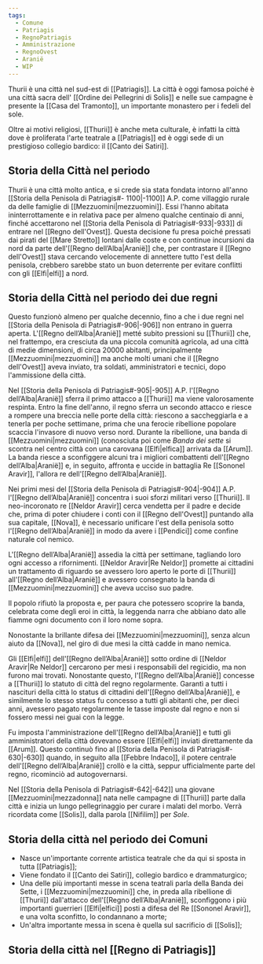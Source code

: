 ```yaml
---
tags:
  - Comune
  - Patriagis
  - RegnoPatriagis
  - Amministrazione
  - RegnoOvest
  - Aranië
  - WIP
---
```

Thurii è una città nel sud-est di [[Patriagis]]. La città è oggi famosa poiché è una città sacra dell' [[Ordine dei Pellegrini di Solis]] e nelle sue campagne è presente la [[Casa del Tramonto]], un importante monastero per i fedeli del sole. 

Oltre ai motivi religiosi, [[Thurii]] è anche meta culturale, è infatti la città dove è proliferata l'arte teatrale a [[Patriagis]] ed è oggi sede di un prestigioso collegio bardico: il [[Canto dei Satiri]]. 

## Storia della Città nel periodo 

Thurii è una città molto antica, e si crede sia stata fondata intorno all'anno [[Storia della Penisola di Patriagis#- 1100|-1100]] A.P. come villaggio rurale da delle famiglie di [[Mezzuomini|mezzuomini]]. Essi l'hanno abitata ininterrottamente e in relativa pace per almeno qualche centinaio di anni, finché accettarono nel [[Storia della Penisola di Patriagis#-933|-933]] di entrare nel [[Regno dell'Ovest]]. Questa decisione fu presa poiché pressati dai pirati del [[Mare Stretto]] lontani dalle coste e con continue incursioni da nord da parte dell'[[Regno dell’Alba|Aranië]] che, per contrastare il [[Regno dell'Ovest]] stava cercando velocemente di annettere tutto l'est della penisola, crebbero sarebbe stato un buon deterrente per evitare conflitti con gli [[Elfi|elfi]] a nord.

## Storia della Città nel periodo dei due regni 

Questo funzionò almeno per qualche decennio, fino a che i due regni nel [[Storia della Penisola di Patriagis#-906|-906]] non entrano in guerra aperta. L'[[Regno dell’Alba|Aranië]] metté subito pressioni su [[Thurii]] che, nel frattempo, era cresciuta da una piccola comunità agricola, ad una città di medie dimensioni, di circa 20000 abitanti, principalmente [[Mezzuomini|mezzuomini]] ma anche molti umani che il [[Regno dell'Ovest]] aveva inviato, tra soldati, amministratori e tecnici, dopo l'ammissione della città. 

Nel [[Storia della Penisola di Patriagis#-905|-905]] A.P. l'[[Regno dell’Alba|Aranië]] sferra il primo attacco a [[Thurii]] ma viene valorosamente respinta. 
Entro la fine dell'anno, il regno sferra un secondo attacco e riesce a rompere una breccia nelle porte della città: riescono a saccheggiarla e a tenerla per poche settimane, prima che una ferocie ribellione popolare scaccia l'invasore di nuovo verso nord. 
Durante la ribellione, una banda di [[Mezzuomini|mezzuomini]] (conosciuta poi come *Banda dei sette* si scontra nel centro città con una carovana [[Elfi|elfica]] arrivata da [[Arum]]. La banda riesce a sconfiggere alcuni tra i migliori combattenti dell'[[Regno dell’Alba|Aranië]] e, in seguito, affronta e uccide in battaglia Re [[Sononel Aravir]], l'allora re dell'[[Regno dell’Alba|Aranië]]. 

Nei primi mesi del [[Storia della Penisola di Patriagis#-904|-904]] A.P. l'[[Regno dell’Alba|Aranië]] concentra i suoi sforzi militari verso [[Thurii]]. Il neo-incoronato re [[Neldor Aravir]] cerca vendetta per il padre e decide che, prima di poter chiudere i conti con il [[Regno dell'Ovest]] puntando alla sua capitale, [[Nova]], è necessario unificare l'est della penisola sotto l'[[Regno dell’Alba|Aranië]] in modo da avere i [[Pendici]] come confine naturale col nemico. 

L'[[Regno dell’Alba|Aranië]] assedia la città per settimane, tagliando loro ogni accesso a rifornimenti. [[Neldor Aravir|Re Neldor]] promette ai cittadini un trattamento di riguardo se avessero loro aperto le porte di [[Thurii]] all'[[Regno dell’Alba|Aranië]] e avessero consegnato la banda di [[Mezzuomini|mezzuomini]] che aveva ucciso suo padre. 

Il popolo rifiutò la proposta e, per paura che potessero scoprire la banda, celebrata come degli eroi in città, la leggenda narra che abbiano dato alle fiamme ogni documento con il loro nome sopra. 

Nonostante la brillante difesa dei [[Mezzuomini|mezzuomini]], senza alcun aiuto da [[Nova]], nel giro di due mesi la città cadde in mano nemica. 

Gli [[Elfi|elfi]] dell'[[Regno dell’Alba|Aranië]] sotto ordine di [[Neldor Aravir|Re Neldor]] cercarono per mesi i responsabili del regicidio, ma non furono mai trovati. Nonostante questo, l'[[Regno dell’Alba|Aranië]] concesse a [[Thurii]] lo statuto di città del regno regolarmente. Garantì a tutti i nascituri della città lo status di cittadini dell'[[Regno dell’Alba|Aranië]], e similmente lo stesso status fu concesso a tutti gli abitanti che, per dieci anni, avessero pagato regolarmente le tasse imposte dal regno e non si fossero messi nei guai con la legge. 

Fu imposta l'amministrazione dell'[[Regno dell’Alba|Aranië]] e tutti gli amministratori della città dovevano essere [[Elfi|elfi]] inviati direttamente da [[Arum]]. Questo continuò fino al [[Storia della Penisola di Patriagis#- 630|-630]] quando, in seguito alla [[Febbre Indaco]], il potere centrale dell'[[Regno dell’Alba|Aranië]] crollò e la città, seppur ufficialmente parte del regno, ricominciò ad autogovernarsi. 

Nel [[Storia della Penisola di Patriagis#-642|-642]] una giovane [[Mezzuomini|mezzadonna]] nata nelle campagne di [[Thurii]] parte dalla città e inizia un lungo pellegrinaggio per curare i malati del morbo. Verrà ricordata come [[Solis]], dalla parola [[Nifilim]] per *Sole*. 

## Storia della città nel periodo dei Comuni

- Nasce un'importante corrente artistica teatrale che da qui si sposta in tutta [[Patriagis]]; 
- Viene fondato il [[Canto dei Satiri]], collegio bardico e drammaturgico;
- Una delle più importanti messe in scena teatrali parla della Banda dei Sette, i [[Mezzuomini|mezzuomini]] che, in preda alla ribellione di [[Thurii]] dall'attacco dell'[[Regno dell’Alba|Aranië]], sconfiggono i più importanti guerrieri [[Elfi|elfici]] posti a difesa del Re [[Sononel Aravir]], e una volta sconfitto, lo condannano a morte;
- Un'altra importante messa in scena è quella sul sacrificio di [[Solis]];

## Storia della città nel [[Regno di Patriagis]]






